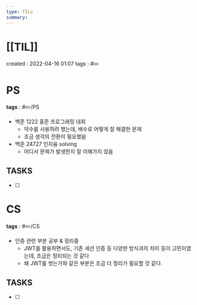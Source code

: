 ```yaml
---
type: TILs
summary: 
---
```


# [[TIL]]
created : 2022-04-16 01:07
tags : #✏️

# PS
**tags** : #✏️/PS
- 백준 1222 홍준 프로그래밍 대회
	- 약수를 사용하려 했는데, 배수로 어떻게 잘 해결한 문제
	- 조금 생각의 전환이 필요했음
- 백준 24727 인지융 solving
	- 어디서 문제가 발생한지 잘 이해가지 않음

## TASKS
- [ ] 

# CS
**tags** : #✏️/CS
- 인증 관련 부분 공부 & 정리중
	- JWT를 활용하면서도, 기존 세션 인증 등 다양한 방식과의 차이 등이 고민이였는데, 조금은 정리되는 것 같다
	- 왜 JWT를 썻는가와 같은 부분은 조금 더 정리가 필요할 것 같다.

## TASKS
- [ ] 

